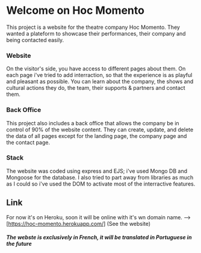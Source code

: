 # Welcome on Hoc Momento

This project is a website for the theatre company Hoc Momento. They wanted a plateform to showcase their performances, their company and being contacted easily.

### Website
On the visitor's side, you have access to different pages about them. On each page i've tried to add interraction, so that the experience is as playful and pleasant as possible.
You can learn about the company, the shows and cultural actions they do, the team, their supports & partners and contact them.

### Back Office
This project also includes a back office that allows the company be in control of 90% of the website content. They can create, update, and delete the data of all pages except for the landing page, the company page and the contact page.

### Stack
The website was coded using express and EJS; i've used Mongo DB and Mongoose for the database. I also tried to part away from libraries as much as I could so i've used the DOM to activate most of the interractive features.

## Link
For now it's on Heroku, soon it will be online with it's wn domain name.
--> [https://hoc-momento.herokuapp.com/]
(See the website)


##### The webste is exclusively in French, it will be translated in Portuguese in the future